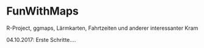 # FunWithMaps
R-Project, ggmaps, Lärmkarten, Fahrtzeiten und anderer interessanter Kram

04.10.2017: Erste Schritte....
